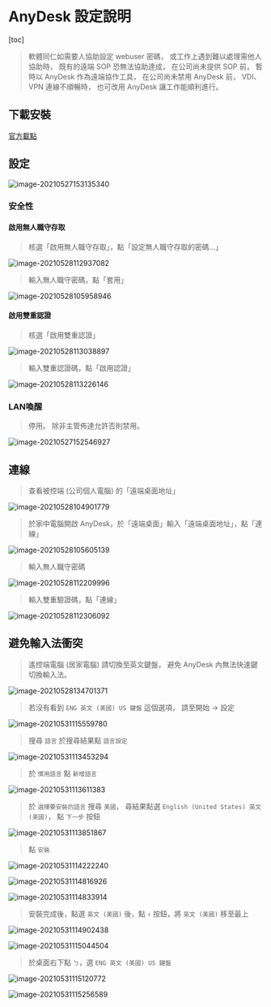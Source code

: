 # AnyDesk 設定說明

[toc]

> 軟體同仁如需要人協助設定 webuser 密碼，
> 或工作上遇到難以處理需他人協助時，
> 既有的遠端 SOP 恐無法協助達成，
> 在公司尚未提供 SOP 前，
> 暫時以 AnyDesk 作為遠端協作工具，
> 在公司尚未禁用 AnyDesk 前，
> VDI、VPN 連線不順暢時，
> 也可改用 AnyDesk 讓工作能順利進行。



## 下載安裝

[官方載點](https://download.anydesk.com/AnyDesk.exe)



## 設定

![image-20210527153135340](http://igscloud2/index.php/s/Mnr5wz4wMbS6NZb/preview)



### 安全性

#### 啟用無人職守存取

> 核選「啟用無人職守存取」，點「設定無人職守存取的密碼...」

![image-20210528112937082](http://igscloud2/index.php/s/63ZmLMbJtB58DB6/preview)



> 輸入無人職守密碼，點「套用」

![image-20210528105958946](http://igscloud2/index.php/s/pSG6QpJrJbewWot/preview)



#### 啟用雙重認證

> 核選「啟用雙重認證」

![image-20210528113038897](http://igscloud2/index.php/s/raGYGKtZP6qie9d/preview)



> 輸入雙重認證碼，點「啟用認證」

![image-20210528113226146](http://igscloud2/index.php/s/XtzzzZeqwNK5nT9/preview)



### LAN喚醒

> 停用。
> 除非主管佈達允許否則禁用。

![image-20210527152546927](http://igscloud2/index.php/s/GrqNc4giQP4Jfjm/preview)



## 連線

> 查看被控端 (公司個人電腦) 的「遠端桌面地址」

![image-20210528104901779](http://igscloud2/index.php/s/YTJCdftS8EABdQc/preview)



> 於家中電腦開啟 AnyDesk，於「遠端桌面」輸入「遠端桌面地址」，點「連線」

![image-20210528105605139](http://igscloud2/index.php/s/YbzBgKCgBDfo5ia/preview)



> 輸入無人職守密碼

![image-20210528112209996](http://igscloud2/index.php/s/m2GRPmrNHEmbXSJ/preview)



> 輸入雙重驗證碼，點「連線」

![image-20210528112306092](http://igscloud2/index.php/s/t9WxxGarQckS6eQ/preview)



## 避免輸入法衝突

> 遙控端電腦 (居家電腦) 請切換至英文鍵盤，
> 避免 AnyDesk 內無法快速鍵切換輸入法。

![image-20210528134701371](http://igscloud2/index.php/s/G5z8nERRwYgk4QD/preview)



> 若沒有看到 ```ENG 英文 (美國) US 鍵盤``` 這個選項，
> 請至開始 → 設定

![image-20210531115559780](http://igscloud2/index.php/s/xczTbW23GQJiRLF/preview)



> 搜尋 ```語言``` 於搜尋結果點 ```語言設定```

![image-20210531113453294](http://igscloud2/index.php/s/WmWg3T9nFpX95KE/preview)



> 於 ```慣用語言``` 點 ```新增語言```

![image-20210531113611383](http://igscloud2/index.php/s/CL9SmCjdTtPnzJ8/preview)



> 於 ```選擇要安裝的語言``` 搜尋 ```美國```，
> 尋結果點選 ```English (United States) 英文 (美國)```，
> 點 ```下一步``` 按鈕

![image-20210531113851867](http://igscloud2/index.php/s/4eSAj4frgNG9GJk/preview)



> 點 ```安裝```

![image-20210531114222240](http://igscloud2/index.php/s/76Aknde5R4mRBGm/preview)

![image-20210531114816926](http://igscloud2/index.php/s/w2SJtN9oPfwxzbn/preview)

![image-20210531114833914](http://igscloud2/index.php/s/MY9ifdA6TZEt4SP/preview)



> 安裝完成後，點選 ```英文 (美國)``` 後，點 ```↑``` 按鈕，將 ```英文 (美國)``` 移至最上

![image-20210531114902438](http://igscloud2/index.php/s/89nk2m6Qjk3Yxyw/preview)

![image-20210531115044504](http://igscloud2/index.php/s/SEHsCfPPY9BQ7Xs/preview)



> 於桌面右下點 ```ㄅ```，選 ```ENG 英文 (美國) US 鍵盤```

![image-20210531115120772](http://igscloud2/index.php/s/ddn44nRcF9HQyyW/preview)

![image-20210531115256589](http://igscloud2/index.php/s/nbWxdMZ8PGo26jS/preview)